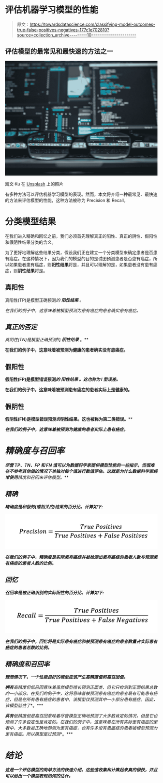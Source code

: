 # 评估机器学习模型的性能

> 原文：<https://towardsdatascience.com/classifying-model-outcomes-true-false-positives-negatives-177c1e702810?source=collection_archive---------10----------------------->

## 评估模型的最常见和最快速的方法之一

![](img/396ab762a8a14902b6bf0f36e315fced.png)

凯文·Ku 在 [Unsplash](https://unsplash.com/s/photos/classification-coding?utm_source=unsplash&utm_medium=referral&utm_content=creditCopyText) 上的照片

有多种方法可以评估机器学习模型的表现。然而，本文将介绍一种最常见、最快速的方法来评估模型的性能，这种方法被称为 Precision 和 Recall。

# 分类模型结果

在我们进入精确和回忆之前，我们必须首先理解真正的阳性、真正的阴性、假阳性和假阴性结果分类的含义。

为了更好地理解这些结果分类，假设我们正在建立一个分类模型来确定患者是否患有癌症。在这种情况下，因为我们的模型的目的是试图预测患者是否患有癌症，所以如果患者患有癌症，则**阳性结果**将是，并且可以理解的是，如果患者没有患有癌症，则**阴性结果**将是。

## 真阳性

真阳性(TP)是模型正确预测*的 ***阳性结果*** 。*

*在我们的例子中，这意味着被模型预测为患有癌症的患者确实患有癌症。*

## *真正的否定*

*真阴性(TN)是模型正确预测*的 ***阴性结果*** 。**

**在我们的例子中，这意味着被预测为健康的患者确实没有患癌症。**

## **假阳性**

**假阳性(FP)是模型错误预测*的 ***阳性结果*** 。这也称为 I 型误差。***

**在我们的例子中，这意味着被预测患有癌症的患者实际上是健康的。**

## **假阴性**

**假阴性(FN)是模型错误预测*的*阴性结果。这也被称为第二类错误。****

***在我们的例子中，这意味着被预测为健康的患者实际上患有癌症。***

# ***精确度与召回率***

***尽管 TP、TN、FP 和 FN 值可以为数据科学家提供模型性能的一些指示，但很难在不参考其他值的情况下单独对每个值进行数值评估。这就是为什么数据科学家经常使用**精度**和**召回**来评估模型。***

## ***精确***

***精确度是积极的(或相关的)结果的百分比。计算如下:***

***![](img/6eda6924a3c55cc2fa9aa7f32013b180.png)***

***在我们的例子中，精确度是实际患有癌症并被检测出患有癌症的患者人数与预测患有癌症的患者人数的比例。***

## ***回忆***

***召回率是被正确识别的实际阳性的百分比。计算如下:***

***![](img/2037d13100e267328dd0a524221067fc.png)***

***在我们的例子中，回忆将是实际患有癌症和被预测患有癌症的患者数量占实际患有癌症的患者总数的比例。***

## ***精确度和召回率***

***理想情况下，一个性能良好的模型应该产生高精度值和高召回值。***

***拥有**高精度**但**低召回**意味着虽然模型擅长预测正面类，但它只检测到正面结果总数的一小部分。在我们的例子中，这将意味着被预测患有癌症的患者最有可能患有癌症，但是在所有患有癌症的患者中，该模型仅预测其中一小部分患有癌症。因此，该模型**低估了**。***

***具有**低精度**但是**高召回**意味着尽管模型正确地预测了大多数肯定的情况，但是它也预测了许多否定也是肯定的。在我们的例子中，这意味着在所有实际患有癌症的患者中，大多数被正确地预测为患有癌症，也有许多没有患癌症的患者被模型预测为患有癌症。所以模型是**过预测**。***

# ***结论***

***这是一个评估模型的简单方法的快速介绍。这些值收集和计算起来真的很快，并且可以给出一个模型表现如何的估计。***